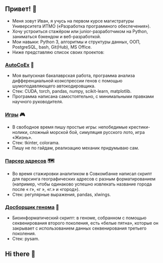 ## Привет! 👋

- Меня зовут Иван, я учусь на первом курсе магистратуры Университета ИТМО («Разработка программного обеспечения»).
- Хочу устроиться стажёром или junior-разработчиком на Python, заниматься бэкендом и веб-разработкой.
- Мои навыки: Python 3, алгоритмы и структуры данных, ООП, PostgreSQL, bash, Git(Hub), MS Office.
- Ниже представляю список своих проектов:

### [AutoCoEx](https://github.com/iomyaki/auto_coex) 🧬

- Моя выпускная бакалаврская работа, программа анализа дифференциальной коэкспрессии генов с помощью шумоподавляющего автокодировщика.
- Стек: CUDA, torch, pandas, numpy, scikit-learn, matplotlib.
- Программа написана самостоятельно, с минимальными правками научного руководителя.

### [Игры](https://github.com/iomyaki/games) 🎮

- В свободное время пишу простые игры: непобедимые крестики-нолики, сложный морской бой, симуляция русского лото, игра «Жизнь».
- Стек: tkinter, colorama.
- Пишу не по гайдам, реализацию механик придумываю сам.

### [Парсер адресов](https://github.com/iomyaki/Sovcombank) 🗺️

- Во время стажировки аналитиком в Совкомбанке написал скрипт для парсинга географических адресов с разным форматированием (например, чтобы одинаково успешно извлекать название города после « г», «г », «г.» и «город»).
- Стек: регулярные выражения, pandas, xlwings.

### [Досборщик генома](https://github.com/iomyaki/Anopheles-assembly) 🔬

- Биоинформатический скрипт: в геноме, собранном с помощью секвенирования второго поколения, есть «белые пятна», которые он закрывает с использованием данных секвенирования третьего поколения.
- Стек: pysam.

## Hi there 👋



<!--
**iomyaki/iomyaki** is a ✨ _special_ ✨ repository because its `README.md` (this file) appears on your GitHub profile.

Here are some ideas to get you started:

- 🔭 I’m currently working on ...
- 🌱 I’m currently learning ...
- 👯 I’m looking to collaborate on ...
- 🤔 I’m looking for help with ...
- 💬 Ask me about ...
- 📫 How to reach me: ...
- 😄 Pronouns: ...
- ⚡ Fun fact: ...
-->
